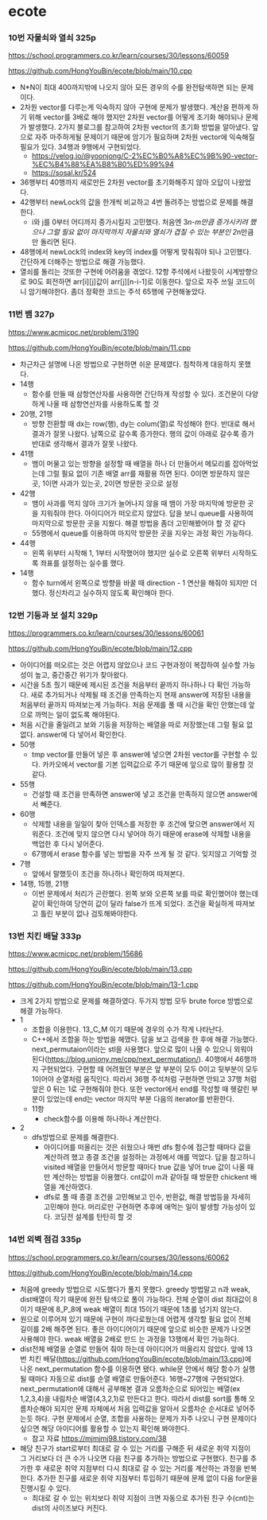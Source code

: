 # ecote

### 10번 자물쇠와 열쇠 325p
https://school.programmers.co.kr/learn/courses/30/lessons/60059

https://github.com/HongYouBin/ecote/blob/main/10.cpp
- N*N이 최대 400까지밖에 나오지 않아 모든 경우의 수를 완전탐색하면 되는 문제이다.
- 2차원 vector를 다루는게 익숙하지 않아 구현에 문제가 발생했다. 계산을 편하게 하기 위해 vector를 3배로 해야 했지만 2차원 vector를 어떻게 초기화 해야되나 문제가 발생했다. 2가지 블로그를 참고하여 2차원 vector의 초기화 방법을 알아냈다. 앞으로 자주 마주하게될 문제이기 때문에 암기가 필요하며 2차원 vector에 익숙해질 필요가 있다. 34행과 9행에서 구현되었다.
    - https://velog.io/@yoonjong/C-2%EC%B0%A8%EC%9B%90-vector-%EC%B4%88%EA%B8%B0%ED%99%94   
    - https://sosal.kr/524
- 36행부터 40행까지 새로만든 2차원 vector를 초기화해주지 않아 오답이 나왔었다. 
- 42행부터 newLock의 값을 한개씩 비교하고 4번 돌려주는 방법으로 문제를 해결한다. 
  - i와 j를 0부터 어디까지 증가시킬지 고민했다. 처음엔 3*n-m만큼 증가시키려 했으나 그럴 필요 없이 마지막까지 자물쇠와 열쇠가 겹칠 수 있는 부분인 2*n만큼만 돌리면 된다. 
- 48행에서 newLock의 index와 key의 index를 어떻게 맞춰줘야 되나 고민했다. 간단하게 더해주는 방법으로 해결 가능했다. 
- 열쇠를 돌리는 것또한 구현에 어려움을 겪었다. 12항 주석에서 나왔듯이 시계방향으로 90도 회전하면 arr[i][j]값이 arr[j][n-i-1]로 이동한다. 앞으로 자주 쓰일 코드이니 암기해야한다. 좀더 정확한 코드는 주석 65행에 구현해놓았다.

### 11번 뱀 327p
https://www.acmicpc.net/problem/3190

https://github.com/HongYouBin/ecote/blob/main/11.cpp
- 차근차근 설명에 나온 방법으로 구현하면 쉬운 문제였다. 침착하게 대응하지 못했다.
- 14행 
  - 함수를 만들 때 삼항연산자를 사용하면 간단하게 작성할 수 있다. 조건문이 다양하게 나올 때 삼항연산자를 사용하도록 할 것
- 20행, 21행 
  - 방향 전환할 때 dx는 row(행), dy는 colum(열)로 작성해야 한다. 반대로 해서 결과가 잘못 나왔다. 남쪽으로 갈수록 증가한다. 행의 값이 아래로 갈수록 증가 반대로 생각해서 결과가 잘못 나왔다.
- 41행
  - 뱀이 머물고 있는 방향을 설정할 때 배열을 하나 더 만들어서 메모리를 잡아먹었는데 그럴 필요 없이 기존 배열 arr를 재활용 하면 된다. 0이면 방문하지 않은 곳, 1이면 사과가 있는곳, 2이면 방문한 곳으로 설정
- 42행 
  - 뱀이 사과를 먹지 않아 크기가 늘어나지 않을 때 뱀이 가장 마지막에 방문한 곳을 지워줘야 한다. 아이디어가 떠오르지 않았다. 답을 보니 queue를 사용하여 마지막으로 방문한 곳을 지웠다. 해결 방법을 좀더 고민해봤어야 할 것 같다
  - 55행에서 queue를 이용하여 마지막 방문한 곳을 지우는 과정 확인 가능하다.
- 44행
  - 왼쪽 위부터 시작해 1, 1부터 시작했어야 했지만 실수로 오른쪽 위부터 시작하도록 좌표를 설정하는 실수를 했다.
- 14행
  - 함수 turn에서 왼쪽으로 방향을 바꿀 때 direction - 1 연산을 해줘야 되지만 더했다. 정신차리고 실수하지 않도록 확인해야 한다.
  
### 12번 기둥과 보 설치 329p
https://programmers.co.kr/learn/courses/30/lessons/60061

https://github.com/HongYouBin/ecote/blob/main/12.cpp
- 아이디어를 떠오르는 것은 어렵지 않았으나 코드 구현과정이 복잡하여 실수할 가능성이 높고, 중간중간 위기가 찾아왔다. 
- 시간을 5초 줬기 때문에 제시된 조건을 처음부터 끝까지 하나하나 다 확인 가능하다. 새로 추가되거나 삭제될 때 조건을 만족하는지 현재 answer에 저장된 내용을 처음부터 끝까지 따져보는게 가능하다. 처음 문제를 풀 때 시간을 확인 안했는데 앞으로 까먹는 일이 없도록 해야된다.
- 처음 시간을 줄일려고 보와 기둥을 저장하는 배열을 따로 저장했는데 그럴 필요 없없다. answer에 다 넣어서 확인한다. 
- 50행 
  - tmp vector를 만들어 넣은 후 answer에 넣으면 2차원 vector를 구현할 수 있다. 카카오에서 vector를 기본 입력값으로 주기 때문에 앞으로 많이 활용할 것 같다.
- 55행
  - 건설할 때 조건을 만족하면 answer에 넣고 조건을 만족하지 않으면 answer에서 빼준다. 
- 60행
  - 삭제할 내용을 일일이 찾아 인덱스를 저장한 후 조건에 맞으면 answer에서 지워준다. 조건에 맞지 않으면 다시 넣어야 하기 때문에 erase에 삭제할 내용을 백업한 후 다시 넣어준다.
  - 67행에서 erase 함수를 넣는 방법을 자주 쓰게 될 것 같다. 잊지않고 기억할 것
- 7행
  - 앞에서 말했듯이 조건을 하나하나 확인하여 따져본다.
- 14행, 15행, 21행
  - 이번 문제에서 처리가 곤란했다. 왼쪽 보와 오른쪽 보를 따로 확인했어야 했는데 같이 확인하여 당연히 값이 달라 false가 뜨게 되었다. 조건을 확실하게 따져보고 틀린 부분이 없나 검토해봐야한다.

### 13번 치킨 배달 333p
https://www.acmicpc.net/problem/15686

https://github.com/HongYouBin/ecote/blob/main/13.cpp

https://github.com/HongYouBin/ecote/blob/main/13-1.cpp

- 크게 2가지 방법으로 문제를 해결하였다. 두가지 방법 모두 brute force 방법으로 해결 가능하다.
- 1
  - 조합을 이용한다. 13_C_M 이기 때문에 경우의 수가 작게 나타난다.
  - C++에서 조합을 하는 방법을 헤맸다. 답을 보고 검색을 한 후에 해결 가능했다. next_permutaion이라는 stl을 사용했다. 앞으로 많이 나올 수 있으니 외워야 된다(https://blog.uniony.me/cpp/next_permutation/). 40행에서 46행까지 구현되었다. 구현할 때 어려웠던 부분은 앞 부분이 모두 0이고 뒷부분이 모두 1이어야 순열처럼 움직인다. 따라서 36행 주석처럼 구현하면 안되고 37행 처럼 앞은 0 뒤는 1로 구현해줘야 한다. 또한 vector에서 end를 작성할 때 헷갈린 부분이 있었는데 end는 vector 마지막 부분 다음의 iterator를 반환한다.
  - 11항
    - check함수를 이용해 하나하나 계산한다. 
- 2
  - dfs방법으로 문제를 해결한다.
    - 아이디어를 떠올리는 것은 쉬웠으나 매번 dfs 함수에 접근할 때마다 값을 계산하려 했고 종결 조건을 설정하는 과정에서 애를 먹었다. 답을 참고하니 visited 배열을 만들어서 방문할 때마다 true 값을 넣어 true 값이 나올 때만 계산하는 방법을 이용했다. cnt값이 m과 같아질 때 방문한 chickent 배열을 계산하였다.
    - dfs로 풀 때 종결 조건을 고민해보고 인수, 반환값, 해결 방법등을 자세히 고민해야 한다. 머리로만 구현하면 추후에 애먹는 일이 발생할 가능성이 있다. 코딩전 설계를 탄탄히 할 것


### 14번 외벽 점검 335p
https://school.programmers.co.kr/learn/courses/30/lessons/60062

https://github.com/HongYouBin/ecote/blob/main/14.cpp

- 처음에 greedy 방법으로 시도했다가 풀지 못했다. greedy 방법말고 n과 weak, dist배열이 작기 때문에 완전 탐색으로 풀이 가능하다. 전체 순열이 dist 최대값이 8이기 때문에 8_P_8에 weak 배열이 최대 15이기 때문에 1초를 넘기지 않는다. 
- 원으로 이루어져 있기 때문에 구현이 까다로웠는데 어렵게 생각할 필요 없이 전체 길이를 2배 해주면 된다. 좋은 아이디어이기 때문에 앞으로 비슷한 문제가 나오면 사용해야 한다. weak 배열을 2배로 만드
는 과정을 13행에서 확인 가능하다.
- dist전체 배열을 순열로 만들어 줘야 하는데 아이디어가 떠올리지 않았다. 앞에 13번 치킨 배달(https://github.com/HongYouBin/ecote/blob/main/13.cpp)에 나온 next_permutation 함수를 이용하면 됐다. while문 안에서 해당 함수가 실행될 때마다 자동으로 dist를 순열 배열로 만들어준다. 16행~27행에 구현되었다. next_permutation에 대해서 공부해본 결과 오름차순으로 되어있는 배열(ex 1,2,3,4)을 내림차순 배열(4,3,2,1)로 만든다고 한다. 따라서 dist를 sort를 통해 오름차순해야 되지만 문제 자체에서 처음 입력값을 알아서 오름차순 순서대로 넣어주는듯 하다. 구현 문제에서 순열, 조합을 사용하는 문제가 자주 나오니 구현 문제이다 싶으면 해당 아이디어를 활용할 수 있는지 확인해 봐야한다.
    - 참고 자료 https://mjmjmj98.tistory.com/38
- 해당 친구가 start로부터 최대로 갈 수 있는 거리를 구해준 뒤 새로운 취약 지점이 그 거리보다 더 큰 수가 나오면 다음 친구를 추가하는 방법으로 구현했다. 친구를 추가한 후 새로운 취약 지점부터 다시 최대로 갈 수 있는 거리를 계산하는 과정을 반복한다. 추가한 친구를 새로운 취약 지점부터 투입하기 때문에 문제 없이 다음 for문을 진행시킬 수 있다. 
    - 최대로 갈 수 있는 위치보다 취약 지점이 크면 자동으로 추가된 친구 수(cnt)는 dist의 사이즈보다 커진다.
